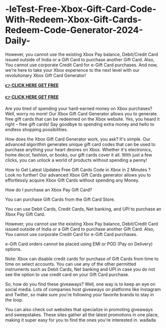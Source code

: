 # -leTest-Free-Xbox-Gift-Card-Code-With-Redeem-Xbox-Gift-Cards-Redeem-Code-Generator-2024-Daily-

However, you cannot use the existing Xbox Pay balance, Debit/Credit Card issued outside of India or a Gift Card to purchase another Gift Card. Also, You cannot use corporate Credit Card for e-Gift Card purchases.
And now, we're here to take your Xbox experience to the next level with our revolutionary Xbox Gift Card Generator!

**[👉 CLICK HERE GET FREE ](https://tinyurl.com/4mcaby9y)**

**[👉 CLICK HERE GET FREE](https://tinyurl.com/4mcaby9y)**





Are you tired of spending your hard-earned money on Xbox purchases? Well, worry no more! Our Xbox Gift Card Generator allows you to generate free gift cards that can be redeemed on the Xbox website. Yes, you heard it right – free gift cards! Say goodbye to spending extra money and hello to endless shopping possibilities.

How does the Xbox Gift Card Generator work, you ask? It's simple. Our advanced algorithm generates unique gift card codes that can be used to purchase anything your heart desires on Xbox. Whether it's electronics, home decor, fashion, or books, our gift cards cover it all. With just a few clicks, you can unlock a world of products without spending a penny!

How to Get Latest Updates Free Gift Cards Code in Xbox in 2 Minutes ? Look no further! Our advanced Xbox Gift Cards generator allows you to effortlessly acquire Xbox Gift Cards without spending any Money.

How do I purchase an Xbox Pay Gift Card?

You can purchase Gift Cards from the Gift Card Store.

You can use Debit Cards, Credit Cards, Net banking, and UPI to purchase an Xbox Pay Gift Card.

However, you cannot use the existing Xbox Pay balance, Debit/Credit Card issued outside of India or a Gift Card to purchase another Gift Card. Also, You cannot use corporate Credit Card for e-Gift Card purchases.

e-Gift Card orders cannot be placed using EMI or POD (Pay on Delivery) options.

Note: Xbox can disable credit cards for purchase of Gift Cards from time to time on select accounts. You can use any of the other permitted instruments such as Debit Cards, Net banking and UPI in case you do not see the option to use credit card on your Gift Card purchase.

So, how do you find these giveaways? Well, one way is to keep an eye on social media. Lots of companies host giveaways on platforms like Instagram and Twitter, so make sure you're following your favorite brands to stay in the loop.

You can also check out websites that specialize in promoting giveaways and sweepstakes. These sites gather all the latest promotions in one place, making it super easy for you to find the ones you're interested in. wadada

